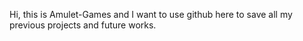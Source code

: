 Hi, this is Amulet-Games and I want to use github here to save all my previous projects and future works. <br />

